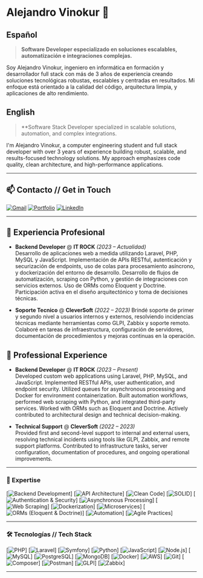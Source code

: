 # Alejandro Vinokur 👋

## Español
> **Software Developer especializado en soluciones escalables, automatización e integraciones complejas.**

Soy Alejandro Vinokur, ingeniero en informática en formación y desarrollador full stack con más de 3 años de experiencia creando soluciones tecnológicas robustas, escalables y centradas en resultados. Mi enfoque está orientado a la calidad del código, arquitectura limpia, y aplicaciones de alto rendimiento.

## English
> **Software Stack Developer specialized in scalable solutions, automation, and complex integrations.

I'm Alejandro Vinokur, a computer engineering student and full stack developer with over 3 years of experience building robust, scalable, and results-focused technology solutions. My approach emphasizes code quality, clean architecture, and high-performance applications.

---

## 📫 Contacto // Get in Touch

[![Gmail](https://img.shields.io/badge/✉️–alevinokur%40gmail.com-D14836?style=flat\&logo=gmail\&logoColor=white)](mailto:alevinokur@gmail.com)
[![Portfolio](https://img.shields.io/badge/🌐–Portfolio-blue?style=flat\&logo=github)](https://alevinokur.github.io/AleVinokur/)
[![LinkedIn](https://img.shields.io/badge/LinkedIn-blue?style=flat\&logo=linkedin\&logoColor=white)](https://www.linkedin.com/in/alejandro-vinokur-758596165/)

---

## 💼 Experiencia Profesional 

* **Backend Developer** @ **IT ROCK** *(2023 – Actualidad)*  
  Desarrollo de aplicaciones web a medida utilizando Laravel, PHP, MySQL y JavaScript. Implementación de APIs RESTful, autenticación y securización de endpoints, uso de colas para procesamiento asíncrono, y
  dockerización del entorno de desarrollo. Desarrollo de flujos de automatización, scraping con Python, y gestión de integraciones con servicios externos. Uso de ORMs como Eloquent y Doctrine. Participación activa en
  el diseño arquitectónico y toma de decisiones técnicas.

* **Soporte Tecnico** @ **CleverSoft** *(2022 – 2023)*
  Brindé soporte de primer y segundo nivel a usuarios internos y externos, resolviendo incidencias técnicas mediante herramientas como GLPI, Zabbix y soporte remoto. Colaboré en tareas de infraestructura,
  configuración de servidores, documentación de procedimientos y mejoras continuas en la operación.

## 💼 Professional Experience

* **Backend Developer** @ **IT ROCK** *(2023 – Present)*  
  Developed custom web applications using Laravel, PHP, MySQL, and JavaScript. Implemented RESTful APIs, user authentication, and endpoint security. Utilized queues for asynchronous processing and Docker for
  environment containerization. Built automation workflows, performed web scraping with Python, and integrated third-party services. Worked with ORMs such as Eloquent and Doctrine. Actively contributed to
  architectural design and technical decision-making.

* **Technical Support** @ **CleverSoft** *(2022 – 2023)*  
  Provided first and second-level support to internal and external users, resolving technical incidents using tools like GLPI, Zabbix, and remote support platforms. Contributed to infrastructure tasks, server
  configuration, documentation of procedures, and ongoing operational improvements.


---

### 🚀 Expertise

\[![Backend Development](https://img.shields.io/badge/Backend_Development-informational?style=flat)]
\[![API Architecture](https://img.shields.io/badge/API_Architecture-informational?style=flat)]
\[![Clean Code](https://img.shields.io/badge/Clean_Code-informational?style=flat)]
\[![SOLID](https://img.shields.io/badge/SOLID_Principles-informational?style=flat)]
\[![Authentication & Security](https://img.shields.io/badge/Auth_%26_Security-informational?style=flat)]
\[![Asynchronous Processing](https://img.shields.io/badge/Queue_Processing-informational?style=flat)]
\[![Web Scraping](https://img.shields.io/badge/Web_Scraping-informational?style=flat)]
\[![Dockerization](https://img.shields.io/badge/Dockerization-informational?style=flat)]
\[![Microservices](https://img.shields.io/badge/Microservices-informational?style=flat)]
\[![ORMs (Eloquent & Doctrine)](https://img.shields.io/badge/ORMs_Eloquent/Doctrine-informational?style=flat)]
\[![Automation](https://img.shields.io/badge/Process_Automation-informational?style=flat)]
\[![Agile Practices](https://img.shields.io/badge/Agile_\(Scrum/Kanban\)-informational?style=flat\&logo=jira\&logoColor=white)]

---

### 🛠️ Tecnologías // Tech Stack

\[![PHP](https://img.shields.io/badge/PHP-%23777BB4.svg?logo=php\&logoColor=white)]
\[![Laravel](https://img.shields.io/badge/Laravel-%23FF2D20.svg?logo=laravel\&logoColor=white)]
\[![Symfony](https://img.shields.io/badge/Symfony-%23000000.svg?logo=symfony\&logoColor=white)]
\[![Python](https://img.shields.io/badge/Python-%233776AB.svg?logo=python\&logoColor=white)]
\[![JavaScript](https://img.shields.io/badge/JavaScript-%23F7DF1E.svg?logo=javascript\&logoColor=black)]
\[![Node.js](https://img.shields.io/badge/Node.js-%23339933.svg?logo=node.js\&logoColor=white)]
\[![MySQL](https://img.shields.io/badge/MySQL-%234479A1.svg?logo=mysql\&logoColor=white)]
\[![PostgreSQL](https://img.shields.io/badge/PostgreSQL-%23336791.svg?logo=postgresql\&logoColor=white)]
\[![MongoDB](https://img.shields.io/badge/MongoDB-%2347A248.svg?logo=mongodb\&logoColor=white)]
\[![Docker](https://img.shields.io/badge/Docker-%230db7ed.svg?logo=docker\&logoColor=white)]
\[![AWS](https://img.shields.io/badge/AWS-%23FF9900.svg?logo=amazon-aws\&logoColor=white)]
\[![Git](https://img.shields.io/badge/Git-%23F05032.svg?logo=git\&logoColor=white)]
\[![Composer](https://img.shields.io/badge/Composer-%23808080.svg?logo=composer\&logoColor=white)]
\[![Postman](https://img.shields.io/badge/Postman-%23FF6C37.svg?logo=postman\&logoColor=white)]
\[![GLPI](https://img.shields.io/badge/GLPI-%23B20000.svg)]
\[![Zabbix](https://img.shields.io/badge/Zabbix-%23DC382D.svg)]

---


